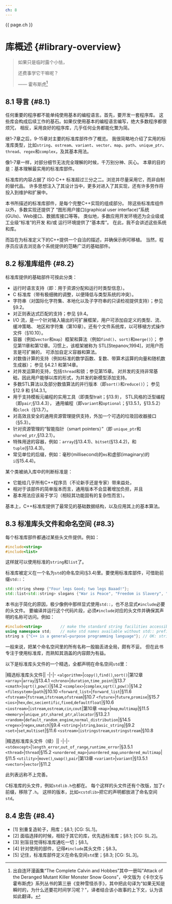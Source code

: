 ```yaml
---
ch: 8
---
```


<a class="en-page-number" id="107"></a>

<div class="chapter-number"><p class="chapter-number">{{ page.ch }}</p></div>

# 库概述 {#library-overview}

> 如果只是临时露个小怯，
>
> 还费事学它干嘛呢？
>
> —— <span title="出自连环漫画集“The Complete Calvin and Hobbes”其中一册叫“Attack of the Deranged Mutant Killer Monster Snow Goons”，中文版为《卡尔文与霍布斯虎》系列丛书的第三册《变种雪怪杀手》，其中把此句译为“如果无知是瞬时的，为什么还要花时间学习呢？”，译者结合该小故事的上下文，认为该如此翻译。">霍布斯虎</span>[^1]

## 8.1 导言 {#8.1}

任何重要的程序都不能单纯使用基本的编程语言。首先，要开发一套程序库。
这些库会构成后续工作的基石。如果仅使用基本的编程语言编写，绝大多数程序都很烦冗，
相反，采用良好的程序库，几乎任何业务都能化繁为简。

继1-7章之后，9-15章对主要的标准库部件作了概览。
我很简略地介绍了实用的标准库类型，比如`string`、`ostream`、`variant`、`vector`、`map`、`path`、`unique_ptr`、`thread`、`regex`和`complex`，及其基本用法。

像1-7章一样，对部分细节无法完全理解的时候，千万别分神、灰心。
本章的目的是：基本理解最实用的标准库部件。

标准库的内容占据了 ISO C++ 标准超过三分之二。浏览并尽量采用它，而非自制的替代品。
许多思想注入了其设计当中，更多对进入了其实现，还有许多劳作将投入到维护和扩展中。

本书所描述的标准库部件，是每个完整C++实现的组成部分。
除这些标准库组件以外，多数实现还提供了
“图形用户接口(graphical user interface)”系统(GUIs)、Web接口、数据库接口等等。
类似地，多数应用开发环境还为企业级或工业级“标准”的开发 和/或 运行环境提供了“基本库”。
在此，我不会讲述这些系统和库。

<a class="en-page-number" id="108"></a>

而旨在为标准定义下的C++提供一个自洽的描述，并确保示例可移植。
当然，程序员应该去浏览各个系统提供的范畴广泛的基础部件。

## 8.2 标准库组件 {#8.2}

标准库提供的基础部件可按此分类：

- 运行时语言支持（即：用于资源分配和运行时类型信息）。
- C 标准库（带有极细微的调整，以便降低与类型系统的冲突）。
- 字符串（对国际化字符集、本地化以及子字符串的只读检视提供支持）；参见 §9.2。
- 对正则表达式匹配的支持；参见 §9.4。
- I/O 流，是一个针对输入输出的可扩展框架，用户可添加自定义的类型、流、缓冲策略、
地区和字符集（第10章）。还有个文件系统库，以可移植方式操作文件（§10.10）。
- 容器（例如`vector`和`map`）框架和算法（例如`find()`、`sort)`和`merge()`）；
参见第11章和第12章。习惯上，该框架被称为 STL[Stepanov,1994]，对用户而言是可扩展的，
可添加自定义容器和算法。
- 对数值计算的支持（例如标准的数学函数、复数、带算术运算的向量和随机数生成器）；
参见 §4.2.1 和第14章。
- 对并发运算的支持，包括`thread`和锁；参见第15章。
对并发的支持非常基础，因此用户能够以库的形式，为并发的新模型添加支持。
- 多数STL算法以及部分数值算法的并行版本（即`sort()`和`reduce()`）；
参见 §12.9 和 §14.3.1。
- 用于支持模板元编程的实用工具（即类型trait；§13.9），
STL风格的泛型编程（即`pair`;§13.4.3），
通用编程（即`variant`和`optional`；§13.5.1，§13.5.2）和`clock`（§13.7）。
- 对高效且安全的通用资源管理提供支持，外加一个可选的垃圾回收器接口（§5.3）。
- 针对资源管理的“智能指针（smart pointers）”（即 `unique_ptr`和`shared_ptr`,§13.2.1）。
- 特殊用途的容器，例如：`array`(§13.4.1)、`bitset`(§13.4.2)，和`tuple`(§13.4.3)。
- 常见单位的后缀，例如：毫秒(millisecond)的`ms`和虚部(imaginary)的`i`(§15.4.4)。

某个类被纳入库中的判断标准是：

- 它能给几乎所有C++程序员（不论新手还是专家）带来益处，
- 相对于该部件的简单版本而言，通用版本不会显著增加负担，并且
- 基本用法应该易于学习（相较其功能固有的复杂性而言）。

基本上，C++标准库提供了最常见的基础数据结构，以及应用其上的基本算法。

<a class="en-page-number" id="109"></a>

## 8.3 标准库头文件和命名空间 {#8.3}

每个标准库部件都通过某些头文件提供。例如：

```cpp
#include<string>
#include<list>
```

这样就可以使用标准的`string`和`list`了。

标准库被定义在一个名为`std`的命名空间(§3.4)里。要使用标准库部件，可借助前缀`std::`：

```cpp
std::string sheep {"Four legs Good; two legs Baaad!"};
std::list<std::string> slogans {"War is Peace", "Freedom is Slavery", "Ignorance is Strength"};
```

本书出于简化的原因，极少像例中那样显式使用`std::`，也不总显式`#include`必要的头文件。
要编译并运行这个代码片段，必须`#include`对应的头文件并确保其声明的名称可访问。例如：

```cpp
#include<string>        // make the standard string facilities accessible
using namespace std;    // make std names available without std:: prefix
string s {"C++ is a general−purpose programming language"}; // OK: string is std::string
```

一般来说，把某个命名空间里的所有名称一股脑丢进全局，颇有不妥。
但在此书专注于使用标准库，而熟知其涵盖的内容颇为有益。

以下是标准库头文件的一个精选，全都声明在命名空间`std`里：

|精选标准库头文件||
-|-|-
`<algorithm>`|`copy()`,`find()`,`sort()`|第12章
`<array>`|`array`|§13.4.1
`<chrono>`|`duration`,`time_point`|§13.7
`<cmath>`|`sqrt()`,`pow()`|§14.2
`<complex>`|`complex`,`sqrt()`,`pow()`|§14.2
`<filesystem>`|`path`|§10.10
`<forward_list>`|`forward_list`|§11.6
`<fstream>`|`fstream`,`ifstream`,`ofstream`|§10.7
`<future>`|`future`,`promise`|§15.7
`<ios>`|`hex`,`dec`,`secientific`,`fixed`,`defaultfloat`|§10.6
`<iostream>`|`istream`,`ostream`,`cin`,`cout`|第10章
`<map>`|`map`,`multimap`|§11.5
`<memory>`|`unique_ptr`,`shared_ptr`,`allocator`|§13.2.1
`<random>`|`default_random_engine`,`normal_distribution`|§14.5
`<regex>`|`regex`,`smatch`|§9.4
`<string>`|`string`,`basic_string`|§9.2
`<set>`|`set`,`multiset`|§11.6
`<sstream>`|`istringstream`,`ostringstream`|§10.8

<a class="en-page-number" id="110"></a>

|精选标准库头文件（续）||
-|-|-
`<stdexcept>`|`length_error`,`out_of_range`,`runtime_error`|§3.5.1
`<thread>`|`thread`|§15.2
`<unordered_map>`|`unordered_map`,`unordered_multimap`|§11.5
`<utility>`|`move()`,`swap()`,`pair`|第13章
`<variant>`|`variant`|§13.5.1
`<vector>`|`vector`|§11.2

此列表远称不上完善。

C标准库的头文件，例如`stdlib.h`也都在。
每个这样的头文件还有个改版，加了`c`前缀，移除了`.h`。
这样的版本，比如`<cstdlib>`把它的声明都放进了命名空间`std`。

## 8.4 忠告 {#8.4}

- [1] 别重复造轮子，用库；§8.1; [CG: SL.1]。
- [2] 面临选择的时候，相较于其它的库，优先选标准库；§8.1; [CG: SL.2]。
- [3] 别盲目觉得标准库通吃一切；§8.1。
- [4] 针对使用的部件，记得`#include`其头文件；§8.3。
- [5] 记住，标准库部件定义在命名空间`std`里；§8.3; [CG: SL.3]。

[^1]: 出自连环漫画集“The Complete Calvin and Hobbes”其中一册叫“Attack of the Deranged Mutant Killer Monster Snow Goons”，中文版为《卡尔文与霍布斯虎》系列丛书的第三册《变种雪怪杀手》，其中把此句译为“如果无知是瞬时的，为什么还要花时间学习呢？”，译者结合该小故事的上下文，认为该如此翻译。
